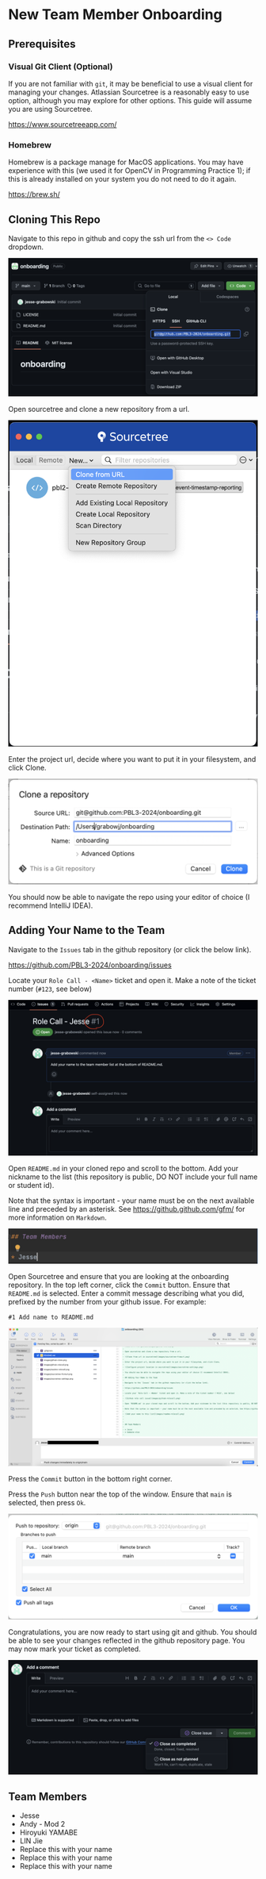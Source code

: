 # New Team Member Onboarding

## Prerequisites

### Visual Git Client (Optional)

If you are not familiar with `git`, it may be beneficial to use a visual client for managing your changes. Atlassian Sourcetree is a reasonably easy to use option, although you may explore for other options. This guide will assume you are using Sourcetree.

https://www.sourcetreeapp.com/

### Homebrew

Homebrew is a package manage for MacOS applications. You may have experience with this (we used it for OpenCV in Programming Practice 1); if this is already installed on your system you do not need to do it again.

https://brew.sh/

## Cloning This Repo

Navigate to this repo in github and copy the ssh url from the `<> Code` dropdown.

![Get url from github](images/github-clone.png)

Open sourcetree and clone a new repository from a url.

![Clone from url in sourcetree](images/sourcetree-fromurl.png)

Enter the project url, decide where you want to put it in your filesystem, and click Clone.

![Configure project location in sourcetree](images/sourcetree-settings.png)

You should now be able to navigate the repo using your editor of choice (I recommend IntelliJ IDEA).

## Adding Your Name to the Team

Navigate to the `Issues` tab in the github repository (or click the below link).

https://github.com/PBL3-2024/onboarding/issues

Locate your `Role Call - <Name>` ticket and open it. Make a note of the ticket number (`#123`, see below)

![Github role call issue](images/github-rolecall.png)

Open `README.md` in your cloned repo and scroll to the bottom. Add your nickname to the list (this repository is public, DO NOT include your full name or student id).

Note that the syntax is important - your name must be on the next available line and preceded by an asterisk. See https://github.github.com/gfm/ for more information on `Markdown`.

![Add your name to this list](images/readme-rolecall.png)

Open Sourcetree and ensure that you are looking at the onboarding repository. In the top left corner, click the `Commit` button. Ensure that `README.md` is selected. Enter a commit message describing what you did, prefixed by the number from your github issue. For example:

```text
#1 Add name to README.md
```

![Commit your change](images/sourcetree-commit.png)

Press the `Commit` button in the bottom right corner.

Press the `Push` button near the top of the window. Ensure that `main` is selected, then press `Ok`.

![Push your change](images/sourcetree-push.png)

Congratulations, you are now ready to start using git and github. You should be able to see your changes reflected in the github repository page. You may now mark your ticket as completed.

![Close your issue](images/github-close.png)

## Team Members

* Jesse
* Andy - Mod 2
* Hiroyuki YAMABE
* LIN Jie
* Replace this with your name
* Replace this with your name
* Replace this with your name

